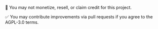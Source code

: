 🚫 You may not monetize, resell, or claim credit for this project.

✅ You may contribute improvements via pull requests if you agree to the AGPL-3.0 terms.
